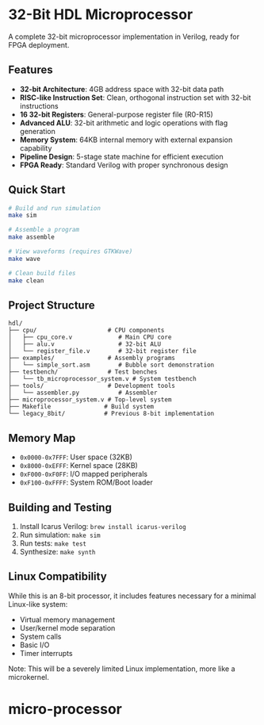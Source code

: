# 32-Bit HDL Microprocessor

A complete 32-bit microprocessor implementation in Verilog, ready for FPGA deployment.

## Features

- **32-bit Architecture**: 4GB address space with 32-bit data path
- **RISC-like Instruction Set**: Clean, orthogonal instruction set with 32-bit instructions
- **16 32-bit Registers**: General-purpose register file (R0-R15)
- **Advanced ALU**: 32-bit arithmetic and logic operations with flag generation
- **Memory System**: 64KB internal memory with external expansion capability
- **Pipeline Design**: 5-stage state machine for efficient execution
- **FPGA Ready**: Standard Verilog with proper synchronous design

## Quick Start

```bash
# Build and run simulation
make sim

# Assemble a program
make assemble

# View waveforms (requires GTKWave)
make wave

# Clean build files
make clean
```

## Project Structure

```
hdl/
├── cpu/                    # CPU components
│   ├── cpu_core.v             # Main CPU core
│   ├── alu.v                  # 32-bit ALU
│   └── register_file.v        # 32-bit register file
├── examples/               # Assembly programs
│   └── simple_sort.asm        # Bubble sort demonstration
├── testbench/              # Test benches
│   └── tb_microprocessor_system.v # System testbench
├── tools/                  # Development tools
│   └── assembler.py           # Assembler
├── microprocessor_system.v # Top-level system
├── Makefile               # Build system
└── legacy_8bit/           # Previous 8-bit implementation
```

## Memory Map
- `0x0000-0x7FFF`: User space (32KB)
- `0x8000-0xEFFF`: Kernel space (28KB)
- `0xF000-0xF0FF`: I/O mapped peripherals
- `0xF100-0xFFFF`: System ROM/Boot loader

## Building and Testing
1. Install Icarus Verilog: `brew install icarus-verilog`
2. Run simulation: `make sim`
3. Run tests: `make test`
4. Synthesize: `make synth`

## Linux Compatibility
While this is an 8-bit processor, it includes features necessary for a minimal Linux-like system:
- Virtual memory management
- User/kernel mode separation
- System calls
- Basic I/O
- Timer interrupts

Note: This will be a severely limited Linux implementation, more like a microkernel.
# micro-processor
